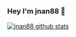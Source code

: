 ### Hey I'm jnan88 👋

[![jnan88 github stats](https://github-readme-stats.vercel.app/api?username=jnan88&show_icons=true&theme=buefy)](#)

<!--
**jnan88/jnan88** is a ✨ _special_ ✨ repository because its `README.md` (this file) appears on your GitHub profile.

Here are some ideas to get you started:

- 🔭 I’m currently working on ...
- 🌱 I’m currently learning ...
- 👯 I’m looking to collaborate on ...
- 🤔 I’m looking for help with ...
- 💬 Ask me about ...
- 📫 How to reach me: ...
- 😄 Pronouns: ...
- ⚡ Fun fact: ...
-->

